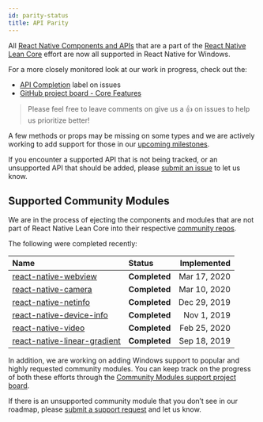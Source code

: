 ```yaml
---
id: parity-status
title: API Parity
---
```


All [React Native Components and APIs](https://reactnative.dev/docs/components-and-apis) that are a part of the [React Native Lean Core](https://github.com/facebook/react-native/issues/23313) effort are now all supported in React Native for Windows.

For a more closely monitored look at our work in progress, check out the:
- [API Completion](https://github.com/microsoft/react-native-windows/labels/API%20Completion) label on issues
- [GitHub project board - Core Features](https://github.com/microsoft/react-native-windows/projects/7)

> Please feel free to leave comments on give us a 👍 on issues to help us prioritize better!

A few methods or props may be missing on some types and we are actively working to add support for those in our [upcoming milestones](https://github.com/microsoft/react-native-windows/milestones).

If you encounter a supported API that is not being tracked, or an unsupported API that should be added, please [submit an issue](https://github.com/microsoft/react-native-windows/issues/new/choose) to let us know.

## Supported Community Modules
We are in the process of ejecting the components and modules that are not part of React Native Lean Core into their respective [community repos](https://github.com/react-native-community).

The following were completed recently:

| Name | Status | Implemented |
|:-|:-|-:|
| <ins>[react-native-webview](https://www.github.com/react-native-community/react-native-webview)</ins> | **Completed** |Mar 17, 2020 |
| <ins>[react-native-camera](https://www.github.com/react-native-community/react-native-camera)</ins> | **Completed** |Mar 10, 2020 |
| <ins>[react-native-netinfo](https://www.github.com/react-native-community/react-native-netinfo)</ins> | **Completed** |Dec 29, 2019 |
| <ins>[react-native-device-info](https://www.github.com/react-native-community/react-native-device-info)</ins> | **Completed** |Nov 1, 2019 |
| <ins>[react-native-video](https://www.github.com/react-native-community/react-native-video)</ins> | **Completed** |Feb 25, 2020 |
| <ins>[react-native-linear-gradient](https://www.github.com/react-native-community/react-native-linear-gradient)</ins> | **Completed** |Sep 18, 2019 |

In addition, we are working on adding Windows support to popular and highly requested community modules. You can keep track on the progress of both these efforts through the [Community Modules support project board](https://github.com/microsoft/react-native-windows/projects/23).

If there is an unsupported community module that you don’t see in our roadmap, please [submit a support request](https://github.com/microsoft/react-native-windows/issues/new/choose) and let us know.
